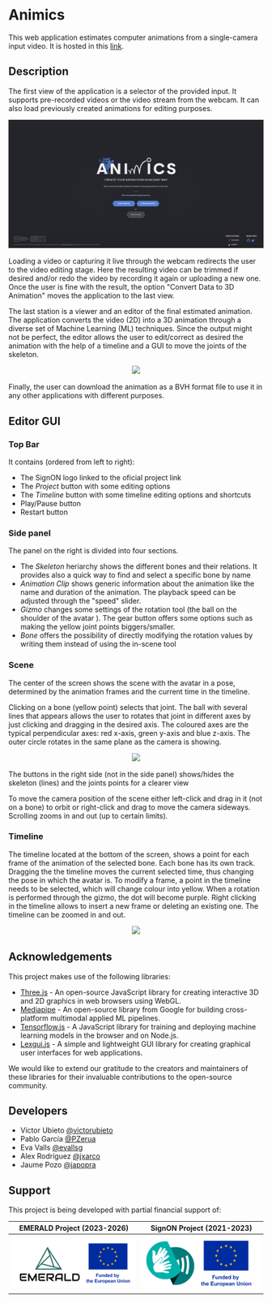 # Animics

This web application estimates computer animations from a single-camera input video. It is hosted in this [link](https://webglstudio.org/projects/signon/animics/).

## Description

The first view of the application is a selector of the provided input. It supports pre-recorded videos or the video stream from the webcam. It can also load previously created animations for editing purposes.

<p align="center"> <img src="./docs/inputSelector.png" width="800"> </p>

Loading a video or capturing it live through the webcam redirects the user to the video editing stage. Here the resulting video can be trimmed if desired and/or redo the video by recording it again or uploading a new one. Once the user is fine with the result, the option "Convert Data to 3D Animation" moves the application to the last view.

The last station is a viewer and an editor of the final estimated animation. The application converts the video (2D) into a 3D animation through a diverse set of Machine Learning (ML) techniques. Since the output might not be perfect, the editor allows the user to edit/correct as desired the animation with the help of a timeline and a GUI to move the joints of the skeleton.

<p align="center"> <img src="./docs/editStation.png" width="800"> </p>


Finally, the user can download the animation as a BVH format file to use it in any other applications with different purposes.


## Editor GUI

### Top Bar

It contains (ordered from left to right):
- The SignON logo linked to the oficial project link
- The _Project_ button with some editing options
- The _Timeline_ button with some timeline editing options and shortcuts
- Play/Pause button
- Restart button

### Side panel
The panel on the right is divided into four sections. 
- The _Skeleton_ heriarchy shows the different bones and their relations. It provides also a quick way to find and select a specific bone by name
- _Animation Clip_ shows generic information about the animation like the name and duration of the animation. The playback speed can be adjusted through the "speed" slider.
- _Gizmo_ changes some settings of the rotation tool (the ball on the shoulder of the avatar ). The gear button offers some options such as making the yellow joint points biggers/smaller.
- _Bone_ offers the possibility of directly modifying the rotation values by writing them instead of using the in-scene tool

### Scene
The center of the screen shows the scene with the avatar in a pose, determined by the animation frames and the current time in the timeline.

Clicking on a bone (yellow point) selects that joint. The ball with several lines that appears allows the user to rotates that joint in different axes by just clicking and dragging in the desired axis.
The coloured axes are the typical perpendicular axes: red x-axis, green y-axis and blue z-axis. The outer circle rotates in the same plane as the camera is showing.

<p align="center"> <img src="./docs/rotationTool.png" width=""> </p>

The buttons in the right side (not in the side panel) shows/hides the skeleton (lines) and the joints points for a clearer view

To move the camera position of the scene either left-click and drag in it (not on a bone) to orbit or right-click and drag to move the camera sideways. Scrolling zooms in and out (up to certain limits).

### Timeline
The timeline located at the bottom of the screen, shows a point for each frame of the animation of the selected bone. Each bone has its own track. Dragging the the timeline moves the current selected time, thus changing the pose in which the avatar is. To modify a frame, a point in the timeline needs to be selected, which will change colour into yellow. When a rotation is performed through the gizmo, the dot will become purple.
Right clicking in the timeline allows to insert a new frame or deleting an existing one.
The timeline can be zoomed in and out.

<p align="center"> <img src="./docs/timelineEdit1.png" width=""> </p>


## Acknowledgements

This project makes use of the following libraries:
- [Three.js](https://github.com/mrdoob/three.js/) - An open-source JavaScript library for creating interactive 3D and 2D graphics in web browsers using WebGL.
- [Mediapipe](https://github.com/google/mediapipe) - An open-source library from Google for building cross-platform multimodal applied ML pipelines.
- [Tensorflow.js](https://github.com/tensorflow/tfjs) - A JavaScript library for training and deploying machine learning models in the browser and on Node.js.
- [Lexgui.js](https://github.com/jxarco/lexgui.js/) - A simple and lightweight GUI library for creating graphical user interfaces for web applications.

We would like to extend our gratitude to the creators and maintainers of these libraries for their invaluable contributions to the open-source community.


## Developers

- Víctor Ubieto [@victorubieto](https://github.com/victorubieto)
- Pablo García [@PZerua](https://github.com/PZerua)
- Eva Valls [@evallsg](https://github.com/evallsg)
- Alex Rodríguez [@jxarco](https://github.com/jxarco)
- Jaume Pozo [@japopra](https://github.com/japopra)  


## Support

This project is being developed with partial financial support of:

| EMERALD Project (2023-2026) | SignON Project (2021-2023) |
| --- | --- |
| ![miciu](./data/imgs/marco_EMERALD.png) | ![logomaxr](./data/imgs/marco_SignON.png) |
